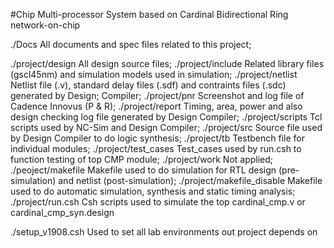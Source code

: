 <!--
 * @Author: Yihao Wang
 * @Date: 2020-04-25 18:11:14
 * @LastEditTime: 2020-04-25 18:28:29
 * @LastEditors: Please set LastEditors
 * @Description: README.md for entire project
 * @FilePath: /EE577b_final_project/README.md
 -->
 #Chip Multi-processor System based on Cardinal Bidirectional Ring network-on-chip

./Docs                      All documents and spec files related to this project;

./project/design            All design source files;
./project/include           Related library files (gscl45nm) and simulation models used in simulation;
./project/netlist           Netlist file (.v), standard delay files (.sdf) and contraints files (.sdc) generated by Design; Compiler;
./project/pnr               Screenshot and log file of Cadence Innovus (P & R);
./project/report            Timing, area, power and also design checking log file generated by Design Compiler;
./project/scripts           Tcl scripts used by NC-Sim and Design Compiler;
./project/src               Source file used by Design Compiler to do logic synthesis;
./project/tb                Testbench file for individual modules;
./project/test_cases        Test_cases used by run.csh to function testing of top CMP module;
./project/work              Not applied;
./peoject/makefile          Makefile used to do simulation for RTL design (pre-simulation) and netlist (post-simulation);
./project/makefile_disable  Makefile used to do automatic simulation, synthesis and static timing analysis;
./project/run.csh           Csh scripts used to simulate the top cardinal_cmp.v or cardinal_cmp_syn.design

./setup_v1908.csh           Used to set all lab environments out project depends on

